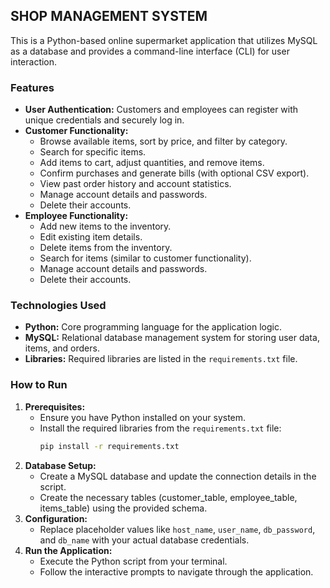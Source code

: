 ## SHOP MANAGEMENT SYSTEM

This is a Python-based online supermarket application that utilizes MySQL as a database and provides a command-line interface (CLI) for user interaction.

### Features

- **User Authentication:** Customers and employees can register with unique credentials and securely log in.
- **Customer Functionality:**
  - Browse available items, sort by price, and filter by category.
  - Search for specific items.
  - Add items to cart, adjust quantities, and remove items.
  - Confirm purchases and generate bills (with optional CSV export).
  - View past order history and account statistics.
  - Manage account details and passwords.
  - Delete their accounts.
- **Employee Functionality:**
  - Add new items to the inventory.
  - Edit existing item details.
  - Delete items from the inventory.
  - Search for items (similar to customer functionality).
  - Manage account details and passwords.
  - Delete their accounts.

### Technologies Used

- **Python:** Core programming language for the application logic.
- **MySQL:** Relational database management system for storing user data, items, and orders.
- **Libraries:** Required libraries are listed in the `requirements.txt` file.

### How to Run

1. **Prerequisites:**
   - Ensure you have Python installed on your system.
   - Install the required libraries from the `requirements.txt` file:
     ```bash
     pip install -r requirements.txt
     ```
2. **Database Setup:**
   - Create a MySQL database and update the connection details in the script.
   - Create the necessary tables (customer_table, employee_table, items_table) using the provided schema.
3. **Configuration:**
   - Replace placeholder values like `host_name`, `user_name`, `db_password`, and `db_name` with your actual database credentials.
4. **Run the Application:**
   - Execute the Python script from your terminal.
   - Follow the interactive prompts to navigate through the application.
